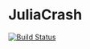 # JuliaCrash

[![Build Status](https://github.com/olivierverdier/JuliaCrash.jl/actions/workflows/CI.yml/badge.svg?branch=main)](https://github.com/olivierverdier/JuliaCrash.jl/actions/workflows/CI.yml?query=branch%3Amain)
